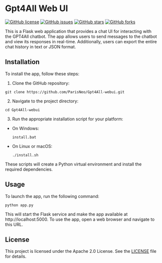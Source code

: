 # Gpt4All Web UI

[![GitHub license](https://img.shields.io/github/license/ParisNeo/Gpt4All-webui)](https://github.com/ParisNeo/Gpt4All-webui/blob/main/LICENSE)
[![GitHub issues](https://img.shields.io/github/issues/ParisNeo/Gpt4All-webui)](https://github.com/ParisNeo/Gpt4All-webui/issues)
[![GitHub stars](https://img.shields.io/github/stars/ParisNeo/Gpt4All-webui)](https://github.com/ParisNeo/Gpt4All-webui/stargazers)
[![GitHub forks](https://img.shields.io/github/forks/ParisNeo/Gpt4All-webui)](https://github.com/ParisNeo/Gpt4All-webui/network)

This is a Flask web application that provides a chat UI for interacting with the GPT4All chatbot. The app allows users to send messages to the chatbot and view its responses in real-time. Additionally, users can export the entire chat history in text or JSON format.

## Installation

To install the app, follow these steps:

1. Clone the GitHub repository:

```
git clone https://github.com/ParisNeo/Gpt4All-webui.git
```

2. Navigate to the project directory:

```
cd Gpt4All-webui
```

3. Run the appropriate installation script for your platform:

- On Windows:

  ```
  install.bat
  ```

- On Linux or macOS:

  ```
  ./install.sh
  ```

These scripts will create a Python virtual environment and install the required dependencies.

## Usage

To launch the app, run the following command:
```
python app.py
```

This will start the Flask service and make the app available at http://localhost:5000. To use the app, open a web browser and navigate to this URL.

## License

This project is licensed under the Apache 2.0 License. See the [LICENSE](https://github.com/ParisNeo/Gpt4All-webui/blob/main/LICENSE) file for details.
